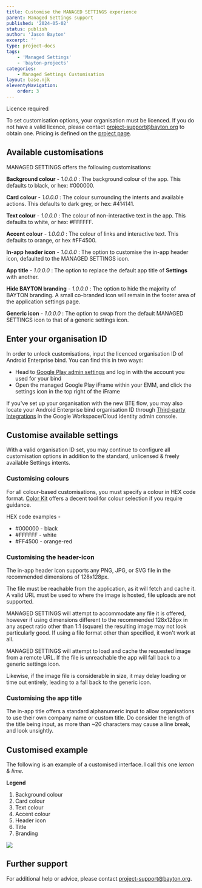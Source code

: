 ```yaml
---
title: Customise the MANAGED SETTINGS experience
parent: Managed Settings support
published: '2024-05-02'
status: publish
author: 'Jason Bayton'
excerpt: ''
type: project-docs
tags: 
    - 'Managed Settings'
    - 'bayton-projects'
categories: 
    - Managed Settings Customisation
layout: base.njk
eleventyNavigation: 
    order: 3
---
```

<div class="callout">
<div class="callout-heading">
Licence required
</div>

To set customisation options, your organisation must be licenced. If you do not have a valid licence, please contact [project-support@bayton.org](mailto:project-support@bayton.org) to obtain one. Pricing is defined on the [project page](/projects/managed-settings). 

</div>

## Available customisations

MANAGED SETTINGS offers the following customisations:

**Background colour** _- 1.0.0.0_
: The background colour of the app. This defaults to black, or hex: #000000. 

**Card colour** _- 1.0.0.0_
: The colour surrounding the intents and available actions. This defaults to dark grey, or hex: #414141.

**Text colour** _- 1.0.0.0_
: The colour of non-interactive text in the app. This defaults to white, or hex: #FFFFFF.

**Accent colour** _- 1.0.0.0_
: The colour of links and interactive text. This defaults to orange, or hex #FF4500.

**In-app header icon** _- 1.0.0.0_
: The option to customise the in-app header icon, defaulted to the MANAGED SETTINGS icon.

**App title** _- 1.0.0.0_
: The option to replace the default app title of **Settings** with another.

**Hide BAYTON branding** _- 1.0.0.0_
: The option to hide the majority of BAYTON branding. A small co-branded icon will remain in the footer area of the application settings page.

**Generic icon** _- 1.0.0.0_
: The option to swap from the default MANAGED SETTINGS icon to that of a generic settings icon.

## Enter your organisation ID

In order to unlock customisations, input the licenced organisation ID of Android Enterprise bind. You can find this in two ways:

- Head to [Google Play admin settings](https://play.google.com/work/adminsettings) and log in with the account you used for your bind
- Open the managed Google Play iFrame within your EMM, and click the settings icon in the top right of the iFrame

If you've set up your organisation with the new BTE flow, you may also locate your Android Enterprise bind organisation ID through [Third-party Integrations](https://admin.google.com/ac/devices/settings/thirdparty) in the Google Workspace/Cloud identity admin console.

## Customise available settings

With a valid organisation ID set, you may continue to configure all customisation options in addition to the standard, unlicensed & freely available Settings intents.

### Customising colours

For all colour-based customisations, you must specify a colour in HEX code format. [Color Kit](https://colorkit.co/color-picker/) offers a decent tool for colour selection if you require guidance. 

HEX code examples -

- #000000 - black
- #FFFFFF - white
- #FF4500 - orange-red

### Customising the header-icon

The in-app header icon supports any PNG, JPG, or SVG file in the recommended dimensions of 128x128px. 

The file must be reachable from the application, as it will fetch and cache it. A valid URL must be used to where the image is hosted, file uploads are not supported.

MANAGED SETTINGS will attempt to accommodate any file it is offered, however if using dimensions different to the recommended 128x128px in any aspect ratio other than 1:1 (square) the resulting image may not look particularly good. If using a file format other than specified, it won't work at all.

MANAGED SETTINGS will attempt to load and cache the requested image from a remote URL. If the file is unreachable the app will fall back to a generic settings icon.

Likewise, if the image file is considerable in size, it may delay loading or time out entirely, leading to a fall back to the generic icon.

### Customising the app title

The in-app title offers a standard alphanumeric input to allow organisations to use their own company name or custom title. Do consider the length of the title being input, as more than ~20 characters may cause a line break, and look unsightly.

## Customised example

The following is an example of a customised interface. I call this one _lemon & lime_.

**Legend** 
1. Background colour
2. Card colour
3. Text colour
4. Accent colour
5. Header icon
6. Title
7. Branding

![](https://cdn.bayton.org/assets%2Fmanaged_settings%2Fmanaged_settings_branding_mockup.png)

## Further support

For additional help or advice, please contact [project-support@bayton.org](mailto:project-support@bayton.org).